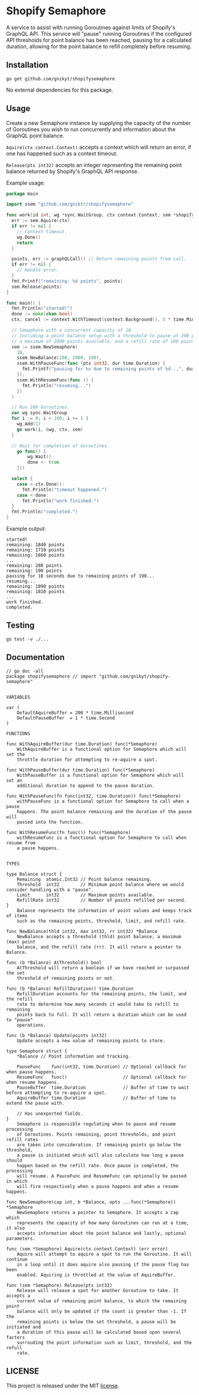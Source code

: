 # Shopify Semaphore

A service to assist with running Goroutines against limits of Shopify's GraphQL API. This service will "pause" running Goroutines if the configured API thresholds for point balance has been reached, pausing for a calculated duration, allowing for the point balance to refill completely before resuming.

## Installation

`go get github.com/gnikyt/shopifysemaphore`

No external dependencies for this package.

## Usage

Create a new Semaphore instance by supplying the capacity of the number of Goroutines you wish to run concurrently and information about the GraphQL point balance.

`Aquire(ctx context.Context)` accepts a context which will return an error, if one has happened such as a context timeout.

`Release(pts int32)` accepts an integer representing the remaining point balance returned by Shopify's GraphQL API response.

Example usage:

```go
package main

import ssem "github.com/gniktr/shopifysemaphore"

func work(id int, wg *sync.WaitGroup, ctx context.Context, sem *shopifysemaphore.Semaphore) {
  err := sem.Aquire(ctx)
  if err != nil {
    // Context timeout.
    wg.Done()
    return
  }

  points, err := graphQLCall() // Return remaining points from call.
  if err != nil {
    // Handle error.
  }
  fmt.Printf("remaining: %d points", points)
  sem.Release(points)
}

func main() {
  fmt.Println("started!")
  done := make(chan bool)
  ctx, cancel := context.WithTimeout(context.Background(), 5 * time.Minute)

  // Semaphore with a concurrent capacity of 10.
  // Including a point balance setup with a threshold to pause at 200 points,
  // a maximum of 2000 points available, and a refill rate of 100 points per second.
  sem := ssem.NewSemaphore(
    10,
    ssem.NewBalance(200, 2000, 100),
    ssem.WithPauseFunc(func (pts int32, dur time.Duration) {
      fmt.Printf("pausing for %s due to remaining points of %d...", dur, pts)
    }),
    ssem.WithResumeFunc(func () {
      fmt.Println("resuming...")
    })
  )

  // Run 100 Goroutines.
  var wg sync.WaitGroup
  for i := 0; i < 100; i += 1 {
    wg.Add(1)
    go work(i, &wg, ctx, sem)
  }

  // Wait for completion of Goroutines.
	go func() {
		wg.Wait()
		done <- true
	}()

  select {
    case <-ctx.Done():
      fmt.Println("timeout happened.")
    case <-done:
      fmt.Println("work finished.")
  }
  fmt.Println("completed.")
}
```

Example output:

```
started!
remaining: 1840 points
remaining: 1710 points
remaining: 1660 points
...
remaining: 280 points
remaining: 190 points
pausing for 18 seconds due to remaining points of 190...
resuming...
remaining: 1890 points
remaining: 1810 points
...
work finished.
completed.
```

## Testing

`go test -v ./...`

## Documentation

```
// go doc -all
package shopifysemaphore // import "github.com/gnikyt/shopify-semaphore"


VARIABLES

var (
	DefaultAquireBuffer = 200 * time.Millisecond
	DefaultPauseBuffer  = 1 * time.Second
)

FUNCTIONS

func WithAquireBuffer(dur time.Duration) func(*Semaphore)
    WithAquireBuffer is a functional option for Semaphore which will set the
    throttle duration for attempting to re-aquire a spot.

func WithPauseBuffer(dur time.Duration) func(*Semaphore)
    WithPauseBuffer is a functional option for Semaphore which will set an
    additional duration to append to the pause duration.

func WithPauseFunc(fn func(int32, time.Duration)) func(*Semaphore)
    withPauseFunc is a functional option for Semaphore to call when a pause
    happens. The point balance remaining and the duration of the pause will
    passed into the function.

func WithResumeFunc(fn func()) func(*Semaphore)
    withResumeFunc is a functional option for Semaphore to call when resume from
    a pause happens.


TYPES

type Balance struct {
	Remaining  atomic.Int32 // Point balance remaining.
	Threshold  int32        // Minimum point balance where we would consider handling with a "pause".
	Limit      int32        // Maximum points available.
	RefillRate int32        // Number of points refilled per second.
}
    Balance represents the information of point values and keeps track of items
    such as the remaining points, threshold, limit, and refill rate.

func NewBalance(thld int32, max int32, rr int32) *Balance
    NewBalance accepts a threshold (thld) point balance, a maximum (max) point
    balance, and the refill rate (rr). It will return a pointer to Balance.

func (b *Balance) AtThreshold() bool
    AtThreshold will return a boolean if we have reached or surpassed the set
    threshold of remaining points or not.

func (b *Balance) RefillDuration() time.Duration
    RefillDuration accounts for the remaining points, the limit, and the refill
    rate to determine how many seconds it would take to refill to remaining
    points back to full. It will return a duration which can be used to "pause"
    operations.

func (b *Balance) Update(points int32)
    Update accepts a new value of remaining points to store.

type Semaphore struct {
	*Balance // Point information and tracking.

	PauseFunc    func(int32, time.Duration) // Optional callback for when pause happens.
	ResumeFunc   func()                     // Optional callback for when resume happens.
	PauseBuffer  time.Duration              // Buffer of time to wait before attempting to re-aquire a spot.
	AquireBuffer time.Duration              // Buffer of time to extend the pause with.

	// Has unexported fields.
}
    Semaphore is responsible regulating when to pause and resume processing
    of Goroutines. Points remaining, point thresholds, and point refill rates
    are taken into consideration. If remaining points go below the threshold,
    a pause is initiated which will also calculate how long a pause should
    happen based on the refill rate. Once pause is completed, the processing
    will resume. A PauceFunc and ResumeFunc can optionally be passed in which
    will fire respectively when a pause happens and when a resume happens.

func NewSemaphore(cap int, b *Balance, opts ...func(*Semaphore)) *Semaphore
    NewSemaphore returns a pointer to Semaphore. It accepts a cap which
    represents the capacity of how many Goroutines can run at a time, it also
    accepts information about the point balance and lastly, optional parameters.

func (sem *Semaphore) Aquire(ctx context.Context) (err error)
    Aquire will attempt to aquire a spot to run the Goroutine. It will continue
    in a loop until it does aquire also pausing if the pause flag has been
    enabled. Aquiring is throttled at the value of AquireBuffer.

func (sem *Semaphore) Release(pts int32)
    Release will release a spot for another Goroutine to take. It accepts a
    current value of remaining point balance, to which the remaining point
    balance will only be updated if the count is greater than -1. If the
    remaining points is below the set threshold, a pause will be initiated and
    a duration of this pause will be calculated based upon several factors
    surrouding the point information such as limit, threshold, and the refull
    rate.
```

## LICENSE

This project is released under the MIT [license](https://github.com/gnikyt/shopifysemaphore/blob/master/LICENSE).
